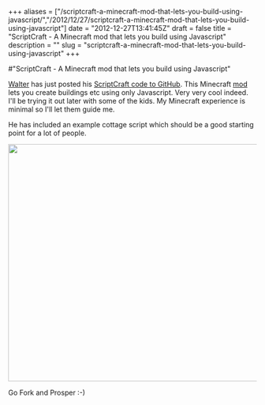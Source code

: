 +++
aliases = ["/scriptcraft-a-minecraft-mod-that-lets-you-build-using-javascript/","/2012/12/27/scriptcraft-a-minecraft-mod-that-lets-you-build-using-javascript"]
date = "2012-12-27T13:41:45Z"
draft = false
title = "ScriptCraft - A Minecraft mod that lets you build using Javascript"
description = ""
slug = "scriptcraft-a-minecraft-mod-that-lets-you-build-using-javascript"
+++

#"ScriptCraft - A Minecraft mod that lets you build using Javascript"

<a href="https://twitter.com/walter">Walter</a> has just posted his <a href="https://github.com/walterhiggins/ScriptCraft">ScriptCraft code to GitHub</a>. This Minecraft <a href="http://www.minecraftwiki.net/wiki/Mods">mod</a> lets you create buildings etc using only Javascript. Very very cool indeed. I'll be trying it out later with some of the kids. My Minecraft experience is minimal so I'll let them guide me.

He has included an example cottage script which should be a good starting point for a lot of people.

<a href="https://github.com/walterhiggins/ScriptCraft"><img class="alignnone" title="ScriptCraft" src="https://raw.github.com/walterhiggins/ScriptCraft/master/2012-12-27_13.25.06.png" alt="" width="854" height="480" /></a>

Go Fork and Prosper :-)
